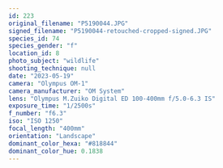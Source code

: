 ```yaml
---
id: 223
original_filename: "P5190044.JPG"
signed_filename: "P5190044-retouched-cropped-signed.JPG"
species_id: 74
species_gender: "f"
location_id: 8
photo_subject: "wildlife"
shooting_technique: null
date: "2023-05-19"
camera: "Olympus OM-1"
camera_manufacturer: "OM System"
lens: "Olympus M.Zuiko Digital ED 100-400mm f/5.0-6.3 IS"
exposure_time: "1/2500s"
f_number: "f6.3"
iso: "ISO 1250"
focal_length: "400mm"
orientation: "Landscape"
dominant_color_hexa: "#818844"
dominant_color_hue: 0.1838
---
```

